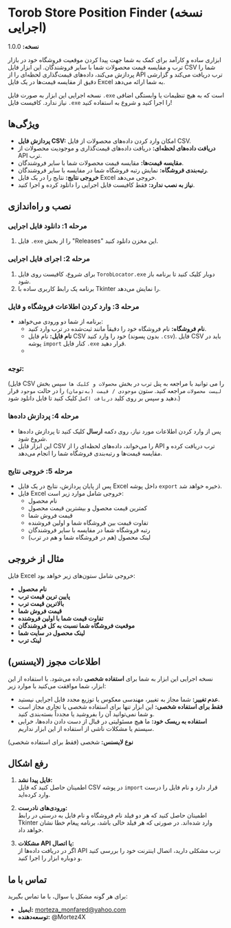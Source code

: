 # Torob Store Position Finder (نسخه اجرایی)

**نسخه:** 1.0.0

ابزاری ساده و کارآمد برای کمک به شما جهت پیدا کردن موقعیت فروشگاه خود در بازار ترب و مقایسه قیمت محصولات شما با سایر فروشندگان. این ابزار فایل CSV شما را پردازش می‌کند، داده‌های قیمت‌گذاری لحظه‌ای را از API ترب دریافت می‌کند و گزارشی دقیق از مقایسه قیمت‌ها در یک فایل Excel به شما ارائه می‌دهد.

نسخه اجرایی این ابزار به صورت فایل `.exe` است که به هیچ تنظیمات یا وابستگی اضافی نیاز ندارد. کافیست فایل `.exe` را اجرا کنید و شروع به استفاده کنید!

## ویژگی‌ها
- **پردازش فایل CSV:** امکان وارد کردن داده‌های محصولات از فایل CSV.
- **دریافت داده‌های لحظه‌ای:** دریافت داده‌های قیمت‌گذاری و موجودیت محصولات از API ترب.
- **مقایسه قیمت‌ها:** مقایسه قیمت محصولات شما با سایر فروشندگان.
- **رتبه‌بندی فروشگاه:** نمایش رتبه فروشگاه شما در مقایسه با سایر فروشندگان.
- **خروجی نتایج:** نتایج را در یک فایل Excel خروجی می‌دهد.
- **نیاز به نصب ندارد:** فقط کافیست فایل اجرایی را دانلود کرده و اجرا کنید.

## نصب و راه‌اندازی

### مرحله 1: دانلود فایل اجرایی
1. فایل `.exe` را از بخش "Releases" این مخزن دانلود کنید.

### مرحله 2: اجرای فایل اجرایی
1. برای شروع، کافیست روی فایل `TorobLocator.exe` دوبار کلیک کنید تا برنامه باز شود.
2. برنامه یک رابط کاربری ساده با Tkinter را نمایش می‌دهد.

### مرحله 3: وارد کردن اطلاعات فروشگاه و فایل
- برنامه از شما دو ورودی می‌خواهد:
  - **نام فروشگاه:** نام فروشگاه خود را دقیقاً مانند ثبت‌شده در ترب وارد کنید.
  - **نام فایل:** نام فایل CSV خود را وارد کنید (بدون پسوند `.csv`). فایل CSV باید در پوشه `import` کنار فایل `.exe` قرار دهید.
  -
### توجه: 
(فایل CSV را می توانید با مراجعه به پنل ترب در بخش `محصولات و کلیک ها` سپس بخش `لیست محصولات` مراجعه کنید. ستون `موجودی / قیمت (به‌تومان)` را در حالت `موجود` قرار دهید و سپس بر روی کلید `دریافت اکسل` کلیک کنید تا فایل دانلود شود.)

### مرحله 4: پردازش داده‌ها
- پس از وارد کردن اطلاعات مورد نیاز، روی دکمه **ارسال** کلیک کنید تا پردازش داده‌ها شروع شود.
- این ابزار فایل CSV را می‌خواند، داده‌های لحظه‌ای را از API ترب دریافت کرده و مقایسه قیمت‌ها و رتبه‌بندی فروشگاه شما را انجام می‌دهد.

### مرحله 5: خروجی نتایج
- پس از پایان پردازش، نتایج در یک فایل Excel داخل پوشه `export` ذخیره خواهد شد.
- فایل Excel خروجی شامل موارد زیر است:
  - نام محصول
  - کمترین قیمت محصول و بیشترین قیمت محصول
  - قیمت فروش شما
  - تفاوت قیمت بین فروشگاه شما و اولین فروشنده
  - رتبه فروشگاه شما در مقایسه با سایر فروشندگان
  - لینک محصول (هم در فروشگاه شما و هم در ترب)

## مثال از خروجی
فایل Excel خروجی شامل ستون‌های زیر خواهد بود:
- **نام محصول**
- **پایین ترین قیمت ترب**
- **بالاترین قیمت ترب**
- **قیمت فروش شما**
- **تفاوت قیمت شما با اولین فروشنده**
- **موقعیت فروشگاه شما نسبت به کل فروشندگان**
- **لینک محصول در سایت شما**
- **لینک ترب**

## اطلاعات مجوز (لایسنس)
نسخه اجرایی این ابزار به شما برای **استفاده شخصی** داده می‌شود. با استفاده از این ابزار، شما موافقت می‌کنید با موارد زیر:

- **عدم تغییر:** شما مجاز به تغییر، مهندسی معکوس یا توزیع مجدد فایل اجرایی نیستید.
- **فقط برای استفاده شخصی:** این ابزار تنها برای استفاده شخصی یا تجاری مجاز است و شما نمی‌توانید آن را بفروشید یا مجدداً بسته‌بندی کنید.
- **استفاده به ریسک خود:** ما هیچ مسئولیتی در قبال از دست دادن داده‌ها، خرابی سیستم یا مشکلات ناشی از استفاده از این ابزار نداریم.

**نوع لایسنس:** شخصی (فقط برای استفاده شخصی)

## رفع اشکال

1. **فایل پیدا نشد:**  
   اطمینان حاصل کنید که فایل CSV در پوشه `import` قرار دارد و نام فایل را درست وارد کرده‌اید.

2. **ورودی‌های نادرست:**  
   اطمینان حاصل کنید که هر دو فیلد نام فروشگاه و نام فایل به درستی در رابط Tkinter وارد شده‌اند. در صورتی که هر فیلد خالی باشد، برنامه پیغام خطا نشان خواهد داد.

3. **مشکلات API یا اتصال:**  
   اگر در دریافت داده‌ها از API ترب مشکلی دارید، اتصال اینترنت خود را بررسی کنید و دوباره ابزار را اجرا کنید.

## تماس با ما

برای هر گونه مشکل یا سوال، با ما تماس بگیرید:
- **ایمیل:** morteza_monfared@yahoo.com
- **توسعه‌دهنده:** @Mortez4X
